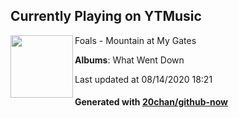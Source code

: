 ## Currently Playing on YTMusic

[<img align="left" width="100" src="https://lh3.googleusercontent.com/QyrJFqcxXiYic9cTdkEGZJ4pTflPELVIogytzraWvnmv_rvlx_6FiL2tNCUwogXNPzV8M0f4JIGFT66T">](https://music.youtube.com/channel/UCKbSM-2Qu8hCdLDdzpFa0eQ)

Foals - Mountain at My Gates

**Albums**: What Went Down

Last updated at 08/14/2020 18:21

#### Generated with [20chan/github-now](https://github.com/20chan/github-now)


<!--
**20chan/20chan** is a ✨ _special_ ✨ repository because its `README.md` (this file) appears on your GitHub profile.

Here are some ideas to get you started:

- 🔭 I’m currently working on ...
- 🌱 I’m currently learning ...
- 👯 I’m looking to collaborate on ...
- 🤔 I’m looking for help with ...
- 💬 Ask me about ...
- 📫 How to reach me: ...
- 😄 Pronouns: ...
- ⚡ Fun fact: ...
-->
